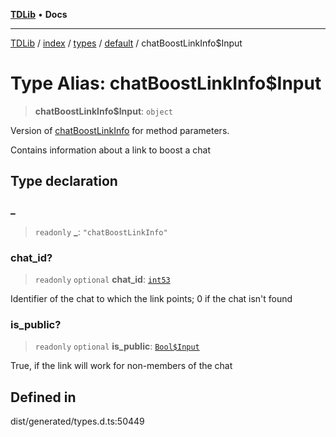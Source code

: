 [**TDLib**](../../../../../../README.md) • **Docs**

***

[TDLib](../../../../../../modules.md) / [index](../../../../../README.md) / [types](../../../README.md) / [default](../README.md) / chatBoostLinkInfo$Input

# Type Alias: chatBoostLinkInfo$Input

> **chatBoostLinkInfo$Input**: `object`

Version of [chatBoostLinkInfo](chatBoostLinkInfo.md) for method parameters.

Contains information about a link to boost a chat

## Type declaration

### \_

> `readonly` **\_**: `"chatBoostLinkInfo"`

### chat\_id?

> `readonly` `optional` **chat\_id**: [`int53`](int53.md)

Identifier of the chat to which the link points; 0 if the chat isn't found

### is\_public?

> `readonly` `optional` **is\_public**: [`Bool$Input`](Bool$Input.md)

True, if the link will work for non-members of the chat

## Defined in

dist/generated/types.d.ts:50449

